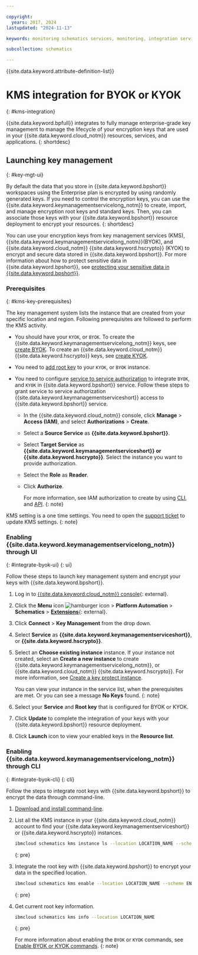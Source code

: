 ```yaml
---

copyright:
  years: 2017, 2024
lastupdated: "2024-11-13"

keywords: monitoring schematics services, monitoring, integration services

subcollection: schematics

---
```


{{site.data.keyword.attribute-definition-list}}

# KMS integration for BYOK or KYOK
{: #kms-integration}

{{site.data.keyword.bpfull}} integrates to fully manage enterprise-grade key management to manage the lifecycle of your encryption keys that are used in your {{site.data.keyword.cloud_notm}} resources, services, and applications.
{: shortdesc}

## Launching key management
{: #key-mgt-ui}

By default the data that you store in {{site.data.keyword.bpshort}} workspaces using the Enterprise plan is encrypted by using randomly generated keys. If you need to control the encryption keys, you can use the {{site.data.keyword.keymanagementservicelong_notm}} to create, import, and manage encryption root keys and standard keys. Then, you can associate those keys with your {{site.data.keyword.bpshort}} resource deployment to encrypt your resources. 
{: shortdesc}

You can use your encryption keys from key management services (KMS), {{site.data.keyword.keymanagementservicelong_notm}}(BYOK), and {{site.data.keyword.cloud_notm}} {{site.data.keyword.hscrypto}} (KYOK) to encrypt and secure data stored in {{site.data.keyword.bpshort}}. For more information about how to protect sensitive data in {{site.data.keyword.bpshort}}, see [protecting your sensitive data in {{site.data.keyword.bpshort}}](/docs/schematics?topic=schematics-secure-data#data-storage).

### Prerequisites
{: #kms-key-prerequisites}

The key management system lists the instance that are created from your specific location and region. Following prerequisites are followed to perform the KMS activity.

- You should have your `KYOK`, or `BYOK`. To create the {{site.data.keyword.keymanagementservicelong_notm}} keys, see [create BYOK](https://cloud.ibm.com/catalog/services/hyper-protect-crypto-services). To create an {{site.data.keyword.cloud_notm}} {{site.data.keyword.hscrypto}} keys, see [create KYOK](https://cloud.ibm.com/catalog/services/key-protect).
- You need to [add root key](/docs/key-protect?topic=key-protect-import-root-keys&interface=ui#import-root-key-gui) to your `KYOK`, or `BYOK` instance.
- You need to configure [service to service authorization](/docs/account?topic=account-serviceauth&interface=ui#create-auth) to integrate `BYOK`, and `KYOK` in {{site.data.keyword.bpshort}} service. Follow these steps to grant service to service authorization {{site.data.keyword.keymanagementserviceshort}} access to {{site.data.keyword.bpshort}} service.

    * In the {{site.data.keyword.cloud_notm}} console, click **Manage** > **Access (IAM)**, and select **Authorizations** > **Create**.
    * Select a **Source Service** as **{{site.data.keyword.bpshort}}**.
    * Select **Target Service** as **{{site.data.keyword.keymanagementserviceshort}} or {{site.data.keyword.hscrypto}}**. Select the instance you want to provide authorization.
    * Select the **Role** as **Reader**.
    * Click **Authorize**.

      For more information, see IAM authorization to create by using [CLI](/docs/account?topic=account-serviceauth&interface=cli#auth-cli), and [API](/docs/account?topic=account-serviceauth&interface=ui#create-auth).
      {: note}

KMS setting is a one time settings. You need to open the [support ticket](/docs/get-support?topic=get-support-using-avatar) to update KMS settings.
{: note}

### Enabling {{site.data.keyword.keymanagementservicelong_notm}} through UI
{: #integrate-byok-ui}
{: ui}

Follow these steps to launch key management system and encrypt your keys with {{site.data.keyword.bpshort}}.

1. Log in to [{{site.data.keyword.cloud_notm}} console](https://cloud.ibm.com/){: external}.
2. Click the **Menu** icon ![hamburger icon](images/icon_hamburger.svg) > **Platform Automation** > **Schematics** > [**Extensions**](https://cloud.ibm.com/automation/schematics/extensions/agents){: external}.
3. Click **Connect** > **Key Management** from the drop down.
4. Select **Service** as **{{site.data.keyword.keymanagementserviceshort}}**, or **{{site.data.keyword.hscrypto}}**.
5. Select an **Choose existing instance** instance. If your instance not created, select an **Create a new instance** to create {{site.data.keyword.keymanagementservicelong_notm}}, or {{site.data.keyword.cloud_notm}} {{site.data.keyword.hscrypto}}. For more information, see [Create a key protect instance](#kms-key-prerequisites).

    You can view your instance in the service list, when the prerequisites are met. Or you can see a message **No Keys** found.
    {: note}

6. Select your **Service** and **Root key** that is configured for BYOK or KYOK.
7. Click **Update** to complete the integration of your keys with your {{site.data.keyword.bpshort}} resource deployment.
8. Click **Launch** icon to view your enabled keys in the **Resource list**.

### Enabling {{site.data.keyword.keymanagementservicelong_notm}} through CLI
{: #integrate-byok-cli}
{: cli}

Follow the steps to integrate root keys with {{site.data.keyword.bpshort}} to encrypt the data through command-line.

1. [Download and install command-line](/docs/cli?topic=cli-install-ibmcloud-cli).
2. List all the KMS instance in your {{site.data.keyword.cloud_notm}} account to find your {{site.data.keyword.keymanagementserviceshort}} or {{site.data.keyword.hscrypto}} instances.

    ```sh
    ibmcloud schematics kms instance ls --location LOCATION_NAME --scheme ENCRYPTION_SCHEME
    ```
    {: pre}

3. Integrate the root key with {{site.data.keyword.bpshort}} to encrypt your data in the specified location.

    ```sh
    ibmcloud schematics kms enable --location LOCATION_NAME --scheme ENCRYPTION_SCHEME --group RESOURCE_GROUP --primary_name PRIMARY_KMS_NAME --primary_crn PRIMARY_KEY_CRN --primary_endpoint PRIMARY_KMSPRIVATEENDPOINT --secondary_name SECONDARY_KMS_NAME --secondary_crn SECONDARY_KEY_CRN --secondary_endpoint SECONDARY_KMSPRIVATEENDPOINT 
    ```
    {: pre}

4. Get current root key information.

    ``` sh
    ibmcloud schematics kms info --location LOCATION_NAME
    ```
    {: pre}

    For more information about enabling the `BYOK` or `KYOK` commands, see [Enable BYOK or KYOK commands](/docs/schematics?topic=schematics-schematics-cli-reference#kms-commands).
    {: note}
